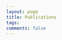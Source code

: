 ```yaml
---
layout: page
title: Publications
tags:
comments: false
---
```


<html lang="en">
<head>
    <meta charset="UTF-8">
    <meta name="viewport" content="width=device-width, initial-scale=1.0">
    <title>Publications</title>
    <style>
        body {
            font-family: -apple-system, BlinkMacSystemFont, 'Segoe UI', Roboto, sans-serif;
            line-height: 1.6;
            color: #333;
            max-width: 1000px;
            margin: 0 auto;
            padding: 20px;
            background-color: #fafafa;
        }

        .section {
            background: white;
            border-radius: 12px;
            padding: 30px;
            margin-bottom: 30px;
            box-shadow: 0 4px 15px rgba(0,0,0,0.1);
            transition: all 0.3s ease;
        }

        .section:hover {
            transform: translateY(-2px);
            box-shadow: 0 8px 25px rgba(0,0,0,0.15);
        }

        .section-header {
            font-size: 1.5em;
            font-weight: bold;
            color: #27ae60;
            margin-bottom: 25px;
            text-align: center;
            padding: 10px;
            background: linear-gradient(135deg, #f0f9f0 0%, #d5e8d5 100%);
            border-radius: 10px;
            border-left: 4px solid #27ae60;
        }

        .publication-item {
            background: #f8f9fa;
            padding: 20px;
            border-radius: 8px;
            margin-bottom: 15px;
            border-left: 4px solid #27ae60;
            transition: all 0.3s ease;
        }

        .publication-item:hover {
            background: #f0f9f0;
            transform: translateX(5px);
        }

        .publication-item:last-child {
            margin-bottom: 0;
        }

        .publication-text {
            font-size: 1.05em;
            line-height: 1.7;
        }

        .publication-text a {
            color: #27ae60;
            text-decoration: none;
            font-weight: 600;
            transition: all 0.3s ease;
        }

        .publication-text a:hover {
            color: #1e8449;
            text-decoration: underline;
        }

        .journal-name {
            font-style: italic;
            color: #2c3e50;
            font-weight: 500;
        }

        .author-highlight {
            font-weight: bold;
            color: #27ae60;
        }

        .doi-link {
            display: inline-block;
            background: #e8f5e8;
            padding: 4px 8px;
            border-radius: 4px;
            font-size: 0.9em;
            margin-top: 5px;
            transition: all 0.3s ease;
        }

        .doi-link:hover {
            background: #27ae60;
            color: white;
        }

        @media (max-width: 768px) {
            body {
                padding: 10px;
            }

            .section {
                padding: 20px;
            }

            .section-header {
                font-size: 1.6em;
                padding: 10px;
            }

            .publication-item {
                padding: 15px;
            }
        }
    </style>
</head>
<body>
    <div class="section">
        <div class="section-header">Papers</div>
        
        <div class="publication-item">
            <div class="publication-text">
                <span class="author-highlight">S.Y. Murphy</span>, 2023: 
                <a href="https://rex.libraries.wsu.edu/esploro/outputs/doctoral/99901019534701842">Measurements and Modeling of Arctic Atmospheric Processes During the Norwegian Young Sea Ice Field Campaign.</a> 
                <span class="journal-name">Washington State University Doctor of Philosophy (Ph.D.) Dissertation</span> 
                <a href="https://doi.org/10.7273/000005016" class="doi-link">https://doi.org/10.7273/000005016</a>
            </div>
        </div>

        <div class="publication-item">
            <div class="publication-text">
                Hanrahan, J., A. Maynard, <span class="author-highlight">S.Y. Murphy</span>, C. Zercher, and A. Fitzpatrick, 2017: 
                <a href="https://journals.ametsoc.org/jamc/article/56/10/2869/20343/Examining-the-Climatology-of-Shortwave-Radiation">Examining the Climatology of Shortwave Radiation in the Northeastern United States.</a> 
                <span class="journal-name">J. Appl. Meteor. Climatol.</span>, 56, 2869–2881, 
                <a href="https://doi.org/10.1175/JAMC-D-16-0420.1" class="doi-link">https://doi.org/10.1175/JAMC-D-16-0420.1</a>
            </div>
        </div>

        <div class="publication-item">
            <div class="publication-text">
                Walden, V. P., Hudson, S. R., Cohen, L., <span class="author-highlight">Murphy, S. Y.</span>, and Granskog, M. A. (2017), 
                <a href="https://agupubs.onlinelibrary.wiley.com/doi/full/10.1002/2016JD026091">Atmospheric components of the surface energy budget over young sea ice: Results from the N‐ICE2015 campaign.</a> 
                <span class="journal-name">J. Geophys. Res. Atmos.</span>, 122, 8427–8446, 
                <a href="https://doi.org/10.1002/2016JD026091" class="doi-link">doi:10.1002/2016JD026091</a>
            </div>
        </div>
    </div>

    <div class="section">
        <div class="section-header">Datasets</div>
        
        <div class="publication-item">
            <div class="publication-text">
                Walden, V. P., <span class="author-highlight">Murphy, S.</span>, Hudson, S. R., & Cohen, L. (2017). 
                <a href="https://doi.org/10.21334/npolar.2017.298013b7">N-ICE2015 atmospheric turbulent fluxes [Data set].</a> 
                Norwegian Polar Institute. 
                <a href="https://doi.org/10.21334/npolar.2017.298013b7" class="doi-link">https://doi.org/10.21334/npolar.2017.298013b7</a>
            </div>
        </div>
    </div>
</body>
</html>
